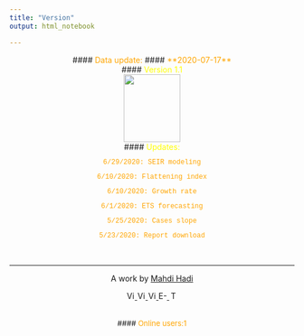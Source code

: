 ```yaml
---
title: "Version"
output: html_notebook

---
```


<center> 
#### <span style="color: orange;">Data update:</span>
#### <span style="color: orange;">**2020-07-17**</span>
<br />
#### <span style="color: yellow;"> Version 1.1 </span>

</center> 

 <style>
.centerimg
{
    float:left;
}
.flex_img
{
  align-items: center;
  display: flex;
  justify-content: center;
}
</style>



<div class='flex_img'>
    <div class='centerimg'>
        <img src="www/iCorona.jpg" width="100" height="120" /> 
    </div>
</div> 

<center> 
#### <span style="color: yellow;"> Updates: </span>
</center> 
<p style="text-align: center;color: orange; font-family: Courier New ;font-size: 12px">6/29/2020: SEIR modeling</p>
<p style="text-align: center;color: orange; font-family: Courier New ;font-size: 12px">6/10/2020: Flattening index</p>
<p style="text-align: center;color: orange; font-family: Courier New ;font-size: 12px">6/10/2020: Growth rate</p>
<p style="text-align: center;color: orange; font-family: Courier New ;font-size: 12px">6/1/2020: ETS forecasting</p>
<p style="text-align: center;color: orange; font-family: Courier New ;font-size: 12px">5/25/2020: Cases slope</p>
<p style="text-align: center;color: orange; font-family: Courier New ;font-size: 12px">5/23/2020: Report download</p>

&nbsp;
<hr />
<p style="text-align: center;">A work by <a href="https://www.tums.ac.ir/faculties/m-hadi">Mahdi Hadi</a></p>
<!-- Add icon library -->
<link rel="stylesheet" href="https://cdnjs.cloudflare.com/ajax/libs/font-awesome/4.7.0/css/font-awesome.min.css">
<!-- Add font awesome icons -->
<p style="text-align: center;">
    <a href ='https://scholar.google.com/citations?user=xSSU0wsAAAAJ&hl=en'  ><img src = 'https://camo.githubusercontent.com/970a33efbaca49ab23b521633f2f41ed1bb16707/68747470733a2f2f6564656e742e6769746875622e696f2f537570657254696e7949636f6e732f696d616765732f7376672f676f6f676c655f7363686f6c61722e737667' title = "Visit my Scholar" height = "15px" ></img>
    </a>
    <a href ='https://www.linkedin.com/in/mahdi-hadi-7081808/'  ><img src = 'https://camo.githubusercontent.com/45e6bebceba49c2cf76b1b3770b1adbe24e6c454/68747470733a2f2f6564656e742e6769746875622e696f2f537570657254696e7949636f6e732f696d616765732f7376672f6c696e6b6564696e2e737667' title = "Visit my linkedin" height = "15px" ></img>
    </a>
    <a href ='https://github.com/mehdihadi'  ><img src = 'https://camo.githubusercontent.com/d0518022b7a02d405ad5112a0c8aa455cbfe952e/68747470733a2f2f6564656e742e6769746875622e696f2f537570657254696e7949636f6e732f696d616765732f7376672f6769746875622e737667' title = "Visit my Github" height = "15px" ></img>
    </a>
    <a href = "mailto:m.hadi1981@gmail.com" ><img src = 'https://camo.githubusercontent.com/5bf17041186bbc591a286709593ee76baf2e4711/68747470733a2f2f6564656e742e6769746875622e696f2f537570657254696e7949636f6e732f696d616765732f7376672f676d61696c2e737667' title = "E-mail me"  height = "15px" ></img>
    </a>
    <a href = "tel:+989189061738" ><img src = 'https://camo.githubusercontent.com/fce4b2b8a7a33047fd617855c5b7564e61f10c17/68747470733a2f2f6564656e742e6769746875622e696f2f537570657254696e7949636f6e732f696d616765732f7376672f70686f6e652e737667' title = "Tell me"  height = "15px" ></img>
    </a>
</p>
&nbsp; 

<center>
<font size="2">
#### <span style="color: orange;">Online users:1</span>
<!-- #### <span style="color: orange;">Total visits:43</span>  -->
<!-- #### <span style="color: orange;">Today visits:4</span>  -->
</font>
</center> 

<!-- <a href ='https://twitter.com/Mhadi09967412'  ><img src = 'https://camo.githubusercontent.com/9bbddae7e626bda73c943e06b4568a7a02e193b4/68747470733a2f2f6564656e742e6769746875622e696f2f537570657254696e7949636f6e732f696d616765732f7376672f747769747465722e737667' title = "Visit my twitter" height = "15px" ></img>
    </a> -->
    
<!--#### <span style="color: green;"> Next updates: </span> 
<font size="2">
##### <span style="color: orange;">1.Involve population</span>
</font>
-->
